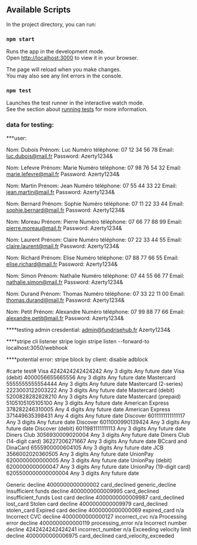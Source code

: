
## Available Scripts

In the project directory, you can run:

### `npm start`

Runs the app in the development mode.\
Open [http://localhost:3000](http://localhost:3000) to view it in your browser.

The page will reload when you make changes.\
You may also see any lint errors in the console.

### `npm test`

Launches the test runner in the interactive watch mode.\
See the section about [running tests](https://facebook.github.io/create-react-app/docs/running-tests) for more information.

### data for testing:
***user:


Nom: Dubois
Prénom: Luc
Numéro téléphone: 07 12 34 56 78
Email: luc.dubois@mail.fr
Password: Azerty1234&


Nom: Lefevre
Prénom: Marie
Numéro téléphone: 07 98 76 54 32
Email: marie.lefevre@mail.fr
Password: Azerty1234&


Nom: Martin
Prénom: Jean
Numéro téléphone: 07 55 44 33 22
Email: jean.martin@mail.fr
Password: Azerty1234&


Nom: Bernard
Prénom: Sophie
Numéro téléphone: 07 11 22 33 44
Email: sophie.bernard@mail.fr
Password: Azerty1234&


Nom: Moreau
Prénom: Pierre
Numéro téléphone: 07 66 77 88 99
Email: pierre.moreau@mail.fr
Password: Azerty1234&

Nom: Laurent
Prénom: Claire
Numéro téléphone: 07 22 33 44 55
Email: claire.laurent@mail.fr
Password: Azerty1234&

Nom: Richard
Prénom: Elise
Numéro téléphone: 07 88 77 66 55
Email: elise.richard@mail.fr
Password: Azerty1234&

Nom: Simon
Prénom: Nathalie
Numéro téléphone: 07 44 55 66 77
Email: nathalie.simon@mail.fr
Password: Azerty1234&


Nom: Durand
Prénom: Thomas
Numéro téléphone: 07 33 22 11 00
Email: thomas.durand@mail.fr
Password: Azerty1234&

Nom: Petit
Prénom: Alexandre
Numéro téléphone: 07 99 88 77 66
Email: alexandre.petit@mail.fr
Password: Azerty1234&

****testing admin cresdential:
admin@fundrisehub.fr
Azerty1234&

****stripe cli listener
stripe login
stripe listen --forward-to localhost:3050/webhook


****potential error:
stripe block by client: disable adblock

#carte test#
Visa	4242424242424242	Any 3 digits	Any future date
Visa (debit)	4000056655665556	Any 3 digits	Any future date
Mastercard	5555555555554444	Any 3 digits	Any future date
Mastercard (2-series)	2223003122003222	Any 3 digits	Any future date
Mastercard (debit)	5200828282828210	Any 3 digits	Any future date
Mastercard (prepaid)	5105105105105100	Any 3 digits	Any future date
American Express	378282246310005	Any 4 digits	Any future date
American Express	371449635398431	Any 4 digits	Any future date
Discover	6011111111111117	Any 3 digits	Any future date
Discover	6011000990139424	Any 3 digits	Any future date
Discover (debit)	6011981111111113	Any 3 digits	Any future date
Diners Club	3056930009020004	Any 3 digits	Any future date
Diners Club (14-digit card)	36227206271667	Any 3 digits	Any future date
BCcard and DinaCard	6555900000604105	Any 3 digits	Any future date
JCB	3566002020360505	Any 3 digits	Any future date
UnionPay	6200000000000005	Any 3 digits	Any future date
UnionPay (debit)	6200000000000047	Any 3 digits	Any future date
UnionPay (19-digit card)	6205500000000000004	Any 3 digits	Any future date

Generic decline	4000000000000002	card_declined	generic_decline
Insufficient funds decline	4000000000009995	card_declined	insufficient_funds
Lost card decline	4000000000009987	card_declined	lost_card
Stolen card decline	4000000000009979	card_declined	stolen_card
Expired card decline	4000000000000069	expired_card	n/a
Incorrect CVC decline	4000000000000127	incorrect_cvc	n/a
Processing error decline	4000000000000119	processing_error	n/a
Incorrect number decline	4242424242424241	incorrect_number	n/a
Exceeding velocity limit decline	4000000000006975	card_declined	card_velocity_exceeded